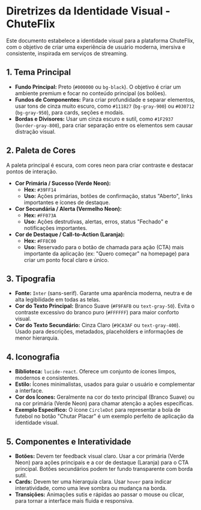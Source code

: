 # Diretrizes da Identidade Visual - ChuteFlix

Este documento estabelece a identidade visual para a plataforma ChuteFlix, com o objetivo de criar uma experiência de usuário moderna, imersiva e consistente, inspirada em serviços de streaming.

## 1. Tema Principal

- **Fundo Principal:** Preto (`#000000` ou `bg-black`). O objetivo é criar um ambiente premium e focar no conteúdo principal (os bolões).
- **Fundos de Componentes:** Para criar profundidade e separar elementos, usar tons de cinza muito escuro, como `#111827` (`bg-gray-900`) ou `#030712` (`bg-gray-950`), para cards, seções e modais.
- **Bordas e Divisores:** Usar um cinza escuro e sutil, como `#1F2937` (`border-gray-800`), para criar separação entre os elementos sem causar distração visual.

## 2. Paleta de Cores

A paleta principal é escura, com cores neon para criar contraste e destacar pontos de interação.

- **Cor Primária / Sucesso (Verde Neon):**
  - **Hex:** `#39FF14`
  - **Uso:** Ações primárias, botões de confirmação, status "Aberto", links importantes e ícones de destaque.
- **Cor Secundária / Alerta (Vermelho Neon):**
  - **Hex:** `#FF073A`
  - **Uso:** Ações destrutivas, alertas, erros, status "Fechado" e notificações importantes.
- **Cor de Destaque / Call-to-Action (Laranja):**
  - **Hex:** `#FF8C00`
  - **Uso:** Reservado para o botão de chamada para ação (CTA) mais importante da aplicação (ex: "Quero começar" na homepage) para criar um ponto focal claro e único.

## 3. Tipografia

- **Fonte:** `Inter` (sans-serif). Garante uma aparência moderna, neutra e de alta legibilidade em todas as telas.
- **Cor do Texto Principal:** Branco Suave (`#F9FAFB` ou `text-gray-50`). Evita o contraste excessivo do branco puro (`#FFFFFF`) para maior conforto visual.
- **Cor do Texto Secundário:** Cinza Claro (`#9CA3AF` ou `text-gray-400`). Usado para descrições, metadados, placeholders e informações de menor hierarquia.

## 4. Iconografia

- **Biblioteca:** `lucide-react`. Oferece um conjunto de ícones limpos, modernos e consistentes.
- **Estilo:** Ícones minimalistas, usados para guiar o usuário e complementar a interface.
- **Cor dos Ícones:** Geralmente na cor do texto principal (Branco Suave) ou na cor primária (Verde Neon) para chamar atenção a ações específicas.
- **Exemplo Específico:** O ícone `CircleDot` para representar a bola de futebol no botão "Chutar Placar" é um exemplo perfeito de aplicação da identidade visual.

## 5. Componentes e Interatividade

- **Botões:** Devem ter feedback visual claro. Usar a cor primária (Verde Neon) para ações principais e a cor de destaque (Laranja) para o CTA principal. Botões secundários podem ter fundo transparente com borda sutil.
- **Cards:** Devem ter uma hierarquia clara. Usar `hover` para indicar interatividade, como uma leve sombra ou mudança na borda.
- **Transições:** Animações sutis e rápidas ao passar o mouse ou clicar, para tornar a interface mais fluida e responsiva.
